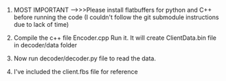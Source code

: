 1. MOST IMPORTANT -->>>Please install flatbuffers for python and C++ before running the code (I couldn't follow the git submodule instructions due to lack of time)

2. Compile the c++ file Encoder.cpp
Run it. It will create ClientData.bin file in decoder/data folder

3. Now run decoder/decoder.py file to read the data.

4. I've included the client.fbs file for reference
